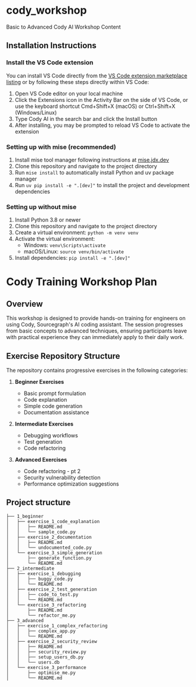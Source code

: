 # cody_workshop
Basic to Advanced Cody AI Workshop Content

## Installation Instructions

### Install the VS Code extension
You can install VS Code directly from the [VS Code extension marketplace listing](https://marketplace.visualstudio.com/items?itemName=sourcegraph.cody-ai) or by following these steps directly within VS Code:

1. Open VS Code editor on your local machine
2. Click the Extensions icon in the Activity Bar on the side of VS Code, or use the keyboard shortcut Cmd+Shift+X (macOS) or Ctrl+Shift+X (Windows/Linux)
3. Type Cody AI in the search bar and click the Install button
4. After installing, you may be prompted to reload VS Code to activate the extension

### Setting up with mise (recommended)
1. Install mise tool manager following instructions at [mise.jdx.dev](https://mise.jdx.dev)
2. Clone this repository and navigate to the project directory
3. Run `mise install` to automatically install Python and uv package manager
4. Run `uv pip install -e ".[dev]"` to install the project and development dependencies

### Setting up without mise
1. Install Python 3.8 or newer
2. Clone this repository and navigate to the project directory
3. Create a virtual environment: `python -m venv venv`
4. Activate the virtual environment:
   - Windows: `venv\Scripts\activate`
   - macOS/Linux: `source venv/bin/activate`
5. Install dependencies: `pip install -e ".[dev]"`

# Cody Training Workshop Plan

## Overview
This workshop is designed to provide hands-on training for engineers on using Cody, Sourcegraph's AI coding assistant. The session progresses from basic concepts to advanced techniques, ensuring participants leave with practical experience they can immediately apply to their daily work.

## Exercise Repository Structure

The repository contains progressive exercises in the following categories:

1. **Beginner Exercises**
   - Basic prompt formulation
   - Code explanation
   - Simple code generation
   - Documentation assistance

2. **Intermediate Exercises**
   - Debugging workflows
   - Test generation
   - Code refactoring

3. **Advanced Exercises**
   - Code refactoring - pt 2
   - Security vulnerability detection
   - Performance optimization suggestions


## Project structure
```
├── 1_beginner
│   ├── exercise_1_code_explanation
│   │   ├── README.md
│   │   └── sample_code.py
│   ├── exercise_2_documentation
│   │   ├── README.md
│   │   └── undocumented_code.py
│   └── exercise_3_simple_generation
│       ├── generate_function.py
│       └── README.md
├── 2_intermediate
│   ├── exercise_1_debugging
│   │   ├── buggy_code.py
│   │   └── README.md
│   ├── exercise_2_test_generation
│   │   ├── code_to_test.py
│   │   └── README.md
│   └── exercise_3_refactoring
│       ├── README.md
│       └── refactor_me.py
├── 3_advanced
│   ├── exercise_1_complex_refactoring
│   │   ├── complex_app.py
│   │   └── README.md
│   ├── exercise_2_security_review
│   │   ├── README.md
│   │   ├── security_review.py
│   │   ├── setup_users_db.py
│   │   └── users.db
│   └── exercise_3_performance
│       ├── optimise_me.py
│       └── README.md
```
